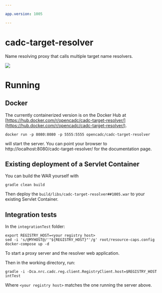 ```yaml
---

app.version: 1005

---
```



# cadc-target-resolver
Name resolving proxy that calls multiple target name resolvers.

<a href="https://travis-ci.org/opencadc/cadc-target-resolver"><img src="https://travis-ci.org/opencadc/cadc-target-resolver.svg?branch=master" /></a>


# Running

## Docker

The currently containerized version is on the Docker Hub at [https://hub.docker.com/r/opencadc/cadc-target-resolver/](https://hub.docker.com/r/opencadc/cadc-target-resolver/).

```
docker run -p 8080:8080 -p 5555:5555 opencadc/cadc-target-resolver
```

will start the server.  You can point your browser to http://localhost:8080/cadc-target-resolver/ for the documentation page.

## Existing deployment of a Servlet Container

You can build the WAR yourself with

```
gradle clean build
```

Then deploy the `build/libs/cadc-target-resolver##1005.war` to your existing Servlet Container.


## Integration tests

In the `integrationTest` folder:

```
export REGISTRY_HOST=<your registry host>
sed -i 's/@MYHOST@/'"${REGISTRY_HOST}"'/g' root/resource-caps.config
docker-compose up -d
```

To start a proxy server and the resolver web application.

Then in the working directory, run:

```
gradle -i -Dca.nrc.cadc.reg.client.RegistryClient.host=$REGISTRY_HOST intTest
```

Where `<your registry host>` matches the one running the server above.
